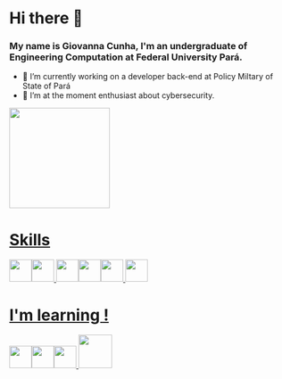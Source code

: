 # Hi there 👋
###  My name is Giovanna Cunha, I'm an undergraduate of Engineering Computation at Federal University Pará.
- 🔭 I’m currently working on a developer back-end at Policy Miltary of State of Pará
- 🌱 I’m at the moment enthusiast about cybersecurity.

<div>
<a href="https://github.com/gioocunha">
<img loading="lazy" height="180em" src="https://github-readme-stats.vercel.app/api/top-langs/?username=gioocunha&layout=compact&langs_count=7&theme=algolia"/>
</div>

# Skills
<img src="https://cdn.jsdelivr.net/gh/devicons/devicon@latest/icons/mysql/mysql-original.svg" width="40" height="40" /><img src="https://cdn.jsdelivr.net/gh/devicons/devicon@latest/icons/python/python-original.svg" width="40" height="40"/>          <img src="https://cdn.jsdelivr.net/gh/devicons/devicon@latest/icons/javascript/javascript-original.svg" width="40" height="40"/><img src="https://cdn.jsdelivr.net/gh/devicons/devicon@latest/icons/git/git-original-wordmark.svg"  width="40" height="40"/><img src="https://cdn.jsdelivr.net/gh/devicons/devicon@latest/icons/html5/html5-original.svg"  width="40" height="40"/>
<img src="https://cdn.jsdelivr.net/gh/devicons/devicon@latest/icons/css3/css3-original.svg"  width="40" height="40"/>
            
# I'm learning !
<img src="https://cdn.jsdelivr.net/gh/devicons/devicon@latest/icons/nodejs/nodejs-original.svg"  width="40" height="40"/><img src="https://cdn.jsdelivr.net/gh/devicons/devicon@latest/icons/react/react-original.svg" width="40" height="40" /><img src="https://cdn.jsdelivr.net/gh/devicons/devicon@latest/icons/postgresql/postgresql-original-wordmark.svg"  width="40" height="40"/> <img src="https://cdn.jsdelivr.net/gh/devicons/devicon@latest/icons/prisma/prisma-original-wordmark.svg"  width="60" height="60"/>


          
